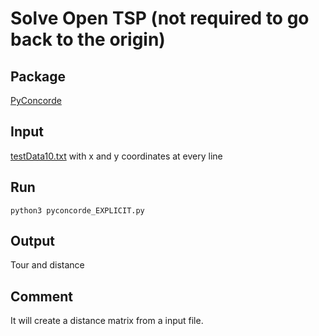 # Solve Open TSP (not required to go back to the origin)

## Package
[PyConcorde](https://github.com/jvkersch/pyconcorde)

## Input
[testData10.txt](testData10.txt) with x and y coordinates at every line

## Run
<code>python3 pyconcorde_EXPLICIT.py</code>

## Output
Tour and distance

## Comment
It will create a distance matrix from a input file.
